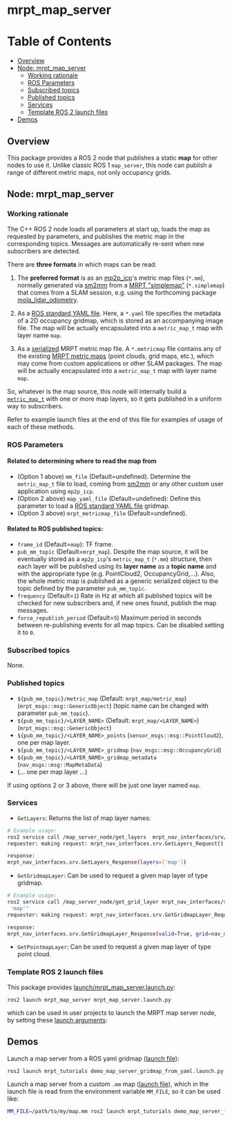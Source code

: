 # mrpt_map_server

# Table of Contents
* [Overview](#Overview)
* [Node: mrpt_map_server](#Node:-mrpt_map_server)
	* [Working rationale](#Working-rationale)
	* [ROS Parameters](#ROS-Parameters)
	* [Subscribed topics](#Subscribed-topics)
	* [Published topics](#Published-topics)
	* [Services](#services)
	* [Template ROS 2 launch files](#Template-ROS-2-launch-files)
* [Demos](#Demos)

## Overview
This package provides a ROS 2 node that publishes a static **map** for other nodes to use it.
Unlike classic ROS 1 ``map_server``, this node can publish a range of different metric maps, not only occupancy grids.

## Node: mrpt_map_server

### Working rationale
The C++ ROS 2 node loads all parameters at start up, loads the map
as requested by parameters, and publishes the metric map in the corresponding topics. Messages are automatically re-sent when new subscribers are detected.

There are **three formats** in which maps can be read:

1. The **preferred format** is as an [mp2p_icp](https://github.com/MOLAorg/mp2p_icp)'s metric map files (`*.mm`), normally generated
   via [sm2mm](https://github.com/MOLAorg/mp2p_icp/tree/master/apps/sm2mm) from a [MRPT "simplemap"](https://docs.mrpt.org/reference/latest/class_mrpt_maps_CSimpleMap.html) (``*.simplemap``) that comes from a SLAM session,
   e.g. using the forthcoming package [mola_lidar_odometry](https://github.com/MOLAorg/mola_lidar_odometry).

2. As a [ROS standard YAML file](https://wiki.ros.org/map_server). Here, a ``*.yaml`` file specifies the metadata of a 2D occupancy gridmap, which is stored as an accompanying image file. The map will be actually encapsulated into a `metric_map_t` map with layer name `map`.

3. As a [serialized](https://docs.mrpt.org/reference/latest/group_mrpt_serialization_grp.html) MRPT metric map file.
A ``*.metricmap`` file contains any of the existing 
[MRPT metric maps](https://docs.mrpt.org/reference/latest/group_mrpt_maps_grp.html)
(point clouds, grid maps, etc.), which may come from custom applications or other SLAM packages.
The map will be actually encapsulated into a `metric_map_t` map with layer name `map`.

So, whatever is the map source, this node will internally build a [`metric_map_t`](https://docs.mola-slam.org/mp2p_icp/)
with one or more map layers, so it gets published in a uniform way to subscribers.

Refer to example launch files at the end of this file for examples
of usage of each of these methods.


### ROS Parameters

#### Related to determining where to read the map from
* (Option 1 above) ``mm_file`` (Default=undefined). Determine the `metric_map_t` file to load, coming from [sm2mm](https://github.com/MOLAorg/mp2p_icp/tree/master/apps/sm2mm) or any other custom user application using `mp2p_icp`.
* (Option 2 above) ``map_yaml_file`` (Default=undefined): Define this parameter to load a [ROS standard YAML file](https://wiki.ros.org/map_server) gridmap.
* (Option 3 above) ``mrpt_metricmap_file`` (Default=undefined).

#### Related to ROS published topics:
* ``frame_id`` (Default=``map``): TF frame.
* `pub_mm_topic` (Default=`mrpt_map`). Despite the map source, it will be eventually stored as a `mp2p_icp`'s `metric_map_t` (`*.mm`) structure, then each layer will be published using its **layer name** as a **topic name** and with the appropriate type
(e.g. PointCloud2, OccupancyGrid,...). Also, the whole metric map is published as a generic serialized object to the topic defined by the 
parameter `pub_mm_topic`.
* `frequency` (Default=``1``) Rate in Hz at which all published topics will be checked for new subscribers and, if new ones found, publish the map messages.
* `force_republish_period` (Default=``5``) Maximum period in seconds between re-publishing events for all map topics. Can be disabled setting it to ``0``.

### Subscribed topics
None.

### Published topics
* ``${pub_mm_topic}/metric_map`` (Default: ``mrpt_map/metric_map``) (``mrpt_msgs::msg::GenericObject``) (topic name can be changed with parameter `pub_mm_topic`).
* ``${pub_mm_topic}/<LAYER_NAME>`` (Default: ``mrpt_map/<LAYER_NAME>``) (``mrpt_msgs::msg::GenericObject``) 
* ``${pub_mm_topic}/<LAYER_NAME>_points`` (``sensor_msgs::msg::PointCloud2``), one per map layer.
* ``${pub_mm_topic}/<LAYER_NAME>_gridmap`` (``nav_msgs::msg::OccupancyGrid``)
* ``${pub_mm_topic}/<LAYER_NAME>_gridmap_metadata`` (``nav_msgs::msg::MapMetaData``)
* (... one per map layer ...)

If using options 2 or 3 above, there will be just one layer named `map`.

### Services
* ``GetLayers``: Returns the list of map layer names:

```bash
# Example usage:
ros2 service call /map_server_node/get_layers  mrpt_nav_interfaces/srv/GetLayers
requester: making request: mrpt_nav_interfaces.srv.GetLayers_Request()

response:
mrpt_nav_interfaces.srv.GetLayers_Response(layers=['map'])
```

* ``GetGridmapLayer``: Can be used to request a given map layer of type gridmap.

```bash
# Example usage:
ros2 service call /map_server_node/get_grid_layer mrpt_nav_interfaces/srv/GetGridmapLayer "layer_name:\
 'map'"
requester: making request: mrpt_nav_interfaces.srv.GetGridmapLayer_Request(layer_name='map')

response:
mrpt_nav_interfaces.srv.GetGridmapLayer_Response(valid=True, grid=nav_msgs.msg.OccupancyGrid(...
```

* ``GetPointmapLayer``: Can be used to request a given map layer of type point cloud.

### Template ROS 2 launch files

This package provides [launch/mrpt_map_server.launch.py](launch/mrpt_map_server.launch.py):

    ros2 launch mrpt_map_server mrpt_map_server.launch.py

which can be used in user projects to launch the MRPT map server node, by setting these [launch arguments](https://docs.ros.org/en/rolling/Tutorials/Intermediate/Launch/Using-Substitutions.html):


## Demos

Launch a map server from a ROS yaml gridmap ([launch file](../mrpt_tutorials/launch/demo_map_server_gridmap_from_yaml.launch.py)):

```bash
ros2 launch mrpt_tutorials demo_map_server_gridmap_from_yaml.launch.py
```

Launch a map server from a custom `.mm` map ([launch file](../mrpt_tutorials/launch/demo_map_server_from_mm.launch.py)), 
which in the launch file is read from the environment variable `MM_FILE`, so it can be used like:
 
```bash
MM_FILE=/path/to/my/map.mm ros2 launch mrpt_tutorials demo_map_server_from_mm.launch.py
```
